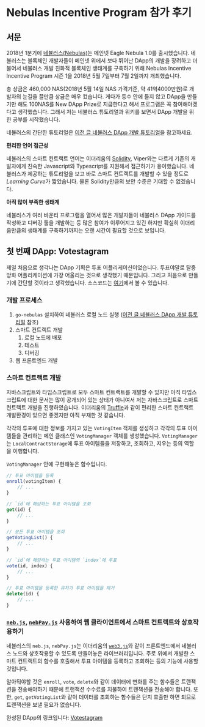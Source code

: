 # Nebulas Incentive Program 참가 후기

## 서문

2018년 1분기에 [네뷸러스(Nebulas)](https://nebulas.io/kr)는 메인넷 Eagle Nebula 1.0를 출시했습니다. 네뷸러스는 블록체인 개발자들이 메인넷 위에서 보다 뛰어난 DApp의 개발을 장려하고 더불어서 네뷸러스 개발 친화적 블록체인 생태계를 구축하기 위해 Nebulas Incentive Incentive Program 시즌 1을 2018년 5월 7일부터 7월 2일까지 개최했습니다.

총 상금은 460,000 NAS(2018년 5월 14일 NAS 가격기준, 약 41억4000만원)로 개발자의 눈길을 끌만큼 상금은 매우 컸습니다. 게다가 등수 안에 들지 않고 DApp을 만들기만 해도 100NAS를 New DApp Prize로 지급한다고 해서 프로그램은 꼭 참여해야겠다고 생각했습니다. 그래서 저는 네뷸러스 튜토리얼과 위키를 보면서 DApp 개발을 위한 공부를 시작했습니다.

네뷸러스의 간단한 튜토리얼은 [이전 글 네뷸러스 DApp 개발 튜토리얼]()을 참고하세요.

**편리한 언어 접근성**

네뷸러스의 스마트 컨트랙트 언어는 이더리움의 [Solidity](http://solidity.readthedocs.io/en/v0.4.24/), Viper와는 다르게 기존의 개발자에게 친숙한 Javascript와 Typescript를 지원해서 접근하기가 용이했습니다. 네뷸러스가 제공하는 튜토리얼을 보고 바로 스마트 컨트랙트를 개발할 수 있을 정도로 *Learning Curve*가 짧았습니다. 물론 Solidity만큼의 보안 수준은 기대할 수 없겠습니다.

**아직 많이 부족한 생태계**

네뷸러스가 여러 바운티 프로그램을 열어서 많은 개발자들이 네뷸러스 DApp 가이드를 작성하고 디버깅 툴을 개발하는 등 많은 참여가 이루어지고 있긴 하지만 확실히 이더리움만큼의 생태계를 구축하기까지는 오랜 시간이 필요할 것으로 보입니다.



## 첫 번째 DApp: Votestagram

제일 처음으로 생각나는 DApp 기획은 투표 어플리케이션이었습니다. 투표야말로 탈중앙화 어플리케이션에 가장 어울리는 것으로 생각했기 때문입니다. 그리고 처음으로 만들기에 간단할 것이라고 생각했습니다. 소스코드는 [여기](https://github.com/JonJee/nebulas-voting)에서 볼 수 있습니다.

### 개발 프로세스

1. `go-nebulas` 설치하여 네뷸러스 로컬 노드 실행 ([이전 글 네뷸러스 DApp 개발 튜토리얼]() 참조)
2. 스마트 컨트랙트 개발
    1. 로컬 노드에 배포
    2. 테스트
    3. 디버깅
3. 웹 프론트엔드 개발

### 스마트 컨트랙트 개발

자바스크립트와 타입스크립트로 모두 스마트 컨트랙트를 개발할 수 있지만 아직 타입스크립트에 대한 문서는 많이 공개되어 있는 상태가 아니여서 저는 자바스크립트로 스마트 컨트랙트 개발을 진행하였습니다. 이더리움의 [Truffle](https://truffleframework.com/)과 같이 편리한 스마트 컨트랙트 개발환경이 있으면 좋겠지만 아직 부재한 것 같습니다.

각각의 투표에 대한 정보를 가지고 있는 `VotingItem` 객체를 생성하고 각각의 투표 아이템들을 관리하는 메인 클래스인 `VotingManager` 객체를 생성했습니다. `VotingManager`는 `LocalContractStorage`에 투표 아이템들을 저장하고, 조회하고, 지우는 등의 역할을 이행합니다.

`VotingManager` 안에 구현해놓은 함수입니다.

```js
// 투표 아이템을 등록
enroll(votingItem) {
    // ...
}

// `id`에 해당하는 투표 아이템을 조회
get(id) {
    // ...
}

// 모든 투표 아이템을 조회
getVotingList() {
    // ...
}

// `id`에 해당하는 투표 아이템의 `index`에 투표
vote(id, index) {
    // ...
}

// 투표 아이템을 등록한 유저가 투표 아이템을 제거
delete(id) {
    // ...
}
```

### [`neb.js`](https://github.com/nebulasio/neb.js), [`nebPay.js`](https://github.com/nebulasio/nebPay) 사용하여 웹 클라이언트에서 스마트 컨트랙트와 상호작용하기

네뷸러스의 `neb.js`, `nebPay.js`는 이더리움의 [`web3.js`](https://web3js.readthedocs.io/en/1.0/)와 같이 프론트엔드에서 네뷸러스 노드와 상호작용할 수 있도록 만들어놓은 라이브러리입니다. 주로 위에서 개발한 스마트 컨트랙트의 함수를 호출해서 투표 아이템을 등록하고 조회하는 등의 기능에 사용할 것입니다.

알아둬야할 것은 `enroll`, `vote`, `delete`와 같이 데이터에 변화를 주는 함수들은 트랜잭션을 전송해야하기 때문에 트랜잭션 수수료를 지불하여 트랜잭션을 전송해야 합니다. 또한, `get`, `getVotingList`와 같이 데이터를 조회하는 함수들은 단지 호출만 하면 되므로 트랜잭션을 보낼 필요가 없습니다.

완성된 DApp의 링크입니다: [Votestagram](https://vote.nasd.app/)

